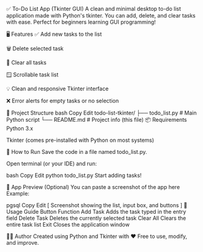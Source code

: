 ✅ To-Do List App (Tkinter GUI)
A clean and minimal desktop to-do list application made with Python's tkinter. You can add, delete, and clear tasks with ease. Perfect for beginners learning GUI programming!

🖥️ Features
✅ Add new tasks to the list

🗑️ Delete selected task

🧹 Clear all tasks

🪟 Scrollable task list

💡 Clean and responsive Tkinter interface

❌ Error alerts for empty tasks or no selection

📂 Project Structure
bash
Copy
Edit
todo-list-tkinter/
├── todo_list.py   # Main Python script
└── README.md      # Project info (this file)
📦 Requirements
Python 3.x

Tkinter (comes pre-installed with Python on most systems)

🚀 How to Run
Save the code in a file named todo_list.py.

Open terminal (or your IDE) and run:

bash
Copy
Edit
python todo_list.py
Start adding tasks!

📝 App Preview (Optional)
You can paste a screenshot of the app here
Example:

pgsql
Copy
Edit
[ Screenshot showing the list, input box, and buttons ]
🔧 Usage Guide
Button	Function
Add Task	Adds the task typed in the entry field
Delete Task	Deletes the currently selected task
Clear All	Clears the entire task list
Exit	Closes the application window

🙋‍♂️ Author
Created using Python and Tkinter with ❤️
Free to use, modify, and improve.

